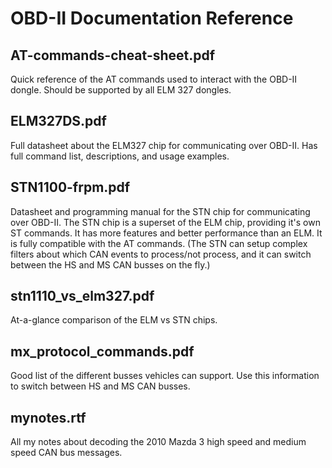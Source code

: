 OBD-II Documentation Reference
==============================

AT-commands-cheat-sheet.pdf
---------------------------
Quick reference of the AT commands used to interact with the OBD-II dongle.
Should be supported by all ELM 327 dongles.

ELM327DS.pdf
------------
Full datasheet about the ELM327 chip for communicating over OBD-II. Has full
command list, descriptions, and usage examples.

STN1100-frpm.pdf
----------------
Datasheet and programming manual for the STN chip for communicating over OBD-II.
The STN chip is a superset of the ELM chip, providing it's own ST commands. It
has more features and better performance than an ELM. It is fully compatible
with the AT commands. (The STN can setup complex filters about which CAN events
to process/not process, and it can switch between the HS and MS CAN busses on
the fly.)

stn1110_vs_elm327.pdf
---------------------
At-a-glance comparison of the ELM vs STN chips.

mx_protocol_commands.pdf
------------------------
Good list of the different busses vehicles can support. Use this information to switch between HS and MS CAN busses.

mynotes.rtf
-----------
All my notes about decoding the 2010 Mazda 3 high speed and medium speed CAN bus
messages.
